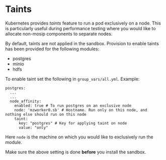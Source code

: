 # Taints

Kubernetes provides *taints* feature to run a pod exclusively on a node. This is particularly useful during performance testing where you would like to allocate non-mosip components to separate nodes. 

By default, taints are not applied in the sandbox.  Provision to enable taints has been provided for the following modules:

* postgres
* minio
* hdfs

To enable taint set the following in `group_vars/all.yml`.  Example:
```
postgres:
  ...
  ...
  node_affinity: 
    enabled: true # To run postgres on an exclusive node
    node: 'mzworker0.sb' # Hostname. Run only on this node, and nothing else should run on this node
    taint:
      key: "postgres" # Key for applying taint on node
      value: "only"  
```
Here `node` is the machine on which you would like to exclusively run the module.

Make sure the above setting is done **before** you install the sandbox.

